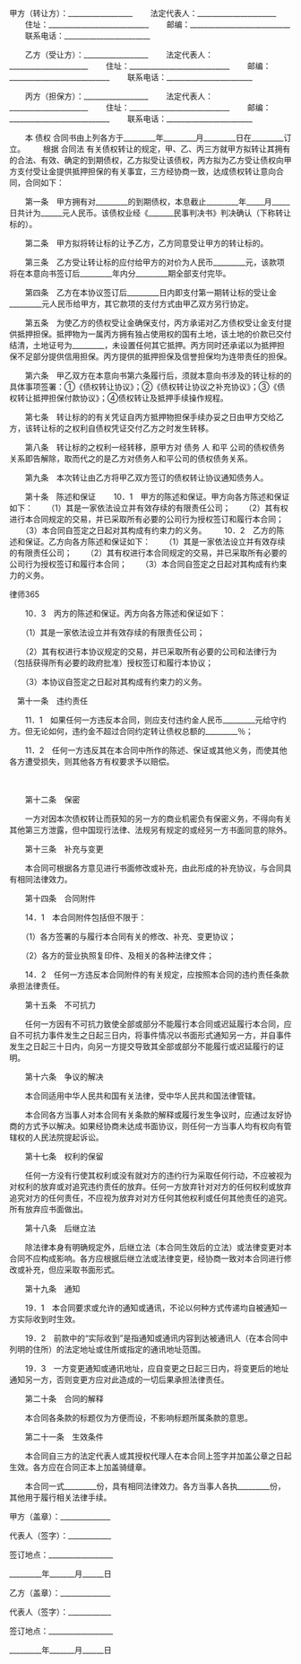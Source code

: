 
 


甲方（转让方）：__________________
　　法定代表人：______________________
　　住址：____________________________
　　邮编：____________________________
　　联系电话：________________________
 
　　乙方（受让方）：__________________
　　法定代表人：______________________
　　住址：____________________________
　　邮编：____________________________
　　联系电话：________________________


　　丙方（担保方）：__________________
　　法定代表人：______________________
　　住址：____________________________
　　邮编：____________________________
　　联系电话：________________________
 
　　本
债权
合同书由上列各方于_________年_________月_________日在_________订立。
　　根据
合同法
有关债权转让的规定，甲、乙、丙三方就甲方拟转让其拥有的合法、有效、确定的到期债权，乙方拟受让该债权，丙方拟为乙方受让债权向甲方支付受让金提供抵押担保的有关事宜，三方经协商一致，达成债权转让意向合同，合同如下：
 
　　第一条　甲方拥有对_________的到期债权，本息截止_________年_____月_____日共计为______元人民币。该债权业经《_______民事判决书》判决确认（下称转让标的）。
 
　　第二条　甲方拟将转让标的让予乙方，乙方同意受让甲方的转让标的。
 
　　第三条　乙方受让转让标的应付给甲方的对价为人民币_________元，该款项将在本意向书签订后_________年内分_________期全部支付完毕。
 
　　第四条　乙方在本协议签订后_________日内即支付第一期转让标的受让金_________元人民币给甲方，其它款项的支付方式由甲乙双方另行协定。
 
　　第五条　为使乙方的债权受让金确保支付，丙方承诺对乙方债权受让金支付提供抵押担保。抵押物为一属丙方拥有独占使用权的国有土地，该土地的价款已交付结清，土地证号为_________，未设置任何其它抵押。丙方同时还承诺以为抵押担保不足部分提供信用担保。丙方提供的抵押担保及信誉担保均为连带责任的担保。
 
　　第六条　甲乙双方在本意向书第六条履行后，须就本意向书涉及的转让标的的具体事项签署：①《债权转让协议》；②《债权转让协议之补充协议》；③《债权转让抵押担保付款协议》；④债权转让及抵押手续操作规程。
 
　　第七条　转让标的的有关凭证自丙方抵押物担保手续办妥之日由甲方交给乙方，该转让标的之权利自债权凭证交付乙方之时发生转移。
 
　　第八条　转让标的之权利一经转移，原甲方对
债务
人
和平
公司的债权债务关系即告解除，取而代之的是乙方对债务人和平公司的债权债务关系。
 
　　第九条　本次转让由乙方将甲乙双方签订的债权转让协议通知债务人。
 
　　第十条　陈述和保证 
　　10．1　甲方的陈述和保证。甲方向各方陈述和保证如下： 
　　（1）其是一家依法设立并有效存续的有限责任公司； 
　　（2）其有权进行本合同规定的交易，并已采取所有必要的公司行为授权签订和履行本合同； 
　　（3）本合同自签定之日起对其构成有约束力的义务。 
　　10．2　乙方的陈述和保证。乙方向各方陈述和保证如下： 
　　（1）其是一家依法设立并有效存续的有限责任公司； 
　　（2）其有权进行本合同规定的交易，并已采取所有必要的公司行为授权签订和履行本合同； 
　　（3）本合同自签定之日起对其构成有约束力的义务。




 
律师365






　　10．3　丙方的陈述和保证。丙方向各方陈述和保证如下： 

　　（1）其是一家依法设立并有效存续的有限责任公司； 

　　（2）其有权进行本协议规定的交易，并已采取所有必要的公司和法律行为（包括获得所有必要的政府批准）授权签订和履行本协议；　

　　（3）本协议自签定之日起对其构成有约束力的义务。

 

　第十一条　违约责任　

　　11．1　如果任何一方违反本合同，则应支付违约金人民币_________元给守约方。但无论如何，违约金不超过合同约定转让债权总额的_________％； 

　　11．2　任何一方违反其在本合同中所作的陈述、保证或其他义务，而使其他各方遭受损失，则其他各方有权要求予以赔偿。

　

　　第十二条　保密　

　　一方对因本次债权转让而获知的另一方的商业机密负有保密义务，不得向有关其他第三方泄露，但中国现行法律、法规另有规定的或经另一方书面同意的除外。　 

 

　　第十三条　补充与变更　　

　　本合同可根据各方意见进行书面修改或补充，由此形成的补充协议，与合同具有相同法律效力。　 

 

　　第十四条　合同附件 

　　14．1　本合同附件包括但不限于：　

　　（1）各方签署的与履行本合同有关的修改、补充、变更协议；

　　（2）各方的营业执照复印件、及相关的各种法律文件；　

　　14．2　任何一方违反本合同附件的有关规定，应按照本合同的违约责任条款承担法律责任。

 

　　第十五条　不可抗力　　

　　任何一方因有不可抗力致使全部或部分不能履行本合同或迟延履行本合同，应自不可抗力事件发生之日起三日内，将事件情况以书面形式通知另一方，并自事件发生之日起三十日内，向另一方提交导致其全部或部分不能履行或迟延履行的证明。 

 

　　第十六条　争议的解决　

　　本合同适用中华人民共和国有关法律，受中华人民共和国法律管辖。

　　本合同各方当事人对本合同有关条款的解释或履行发生争议时，应通过友好协商的方式予以解决。如果经协商未达成书面协议，则任何一方当事人均有权向有管辖权的人民法院提起诉讼。　

 

　　第十七条　权利的保留

　　任何一方没有行使其权利或没有就对方的违约行为采取任何行动，不应被视为对权利的放弃或对追究违约责任的放弃。任何一方放弃针对对方的任何权利或放弃追究对方的任何责任，不应视为放弃对对方任何其他权利或任何其他责任的追究。所有放弃应书面做出。

 

　　第十八条　后继立法　　

　　除法律本身有明确规定外，后继立法（本合同生效后的立法）或法律变更对本合同不应构成影响。各方应根据后继立法或法律变更，经协商一致对本合同进行修改或补充，但应采取书面形式。　

 

　　第十九条　通知　 

　　19．1　本合同要求或允许的通知或通讯，不论以何种方式传递均自被通知一方实际收到时生效。　　

　　19．2　前款中的“实际收到”是指通知或通讯内容到达被通讯人（在本合同中列明的住所）的法定地址或住所或指定的通讯地址范围。　

　　19．3　一方变更通知或通讯地址，应自变更之日起三日内，将变更后的地址通知另一方，否则变更方应对此造成的一切后果承担法律责任。

 

　　第二十条　合同的解释

　　本合同各条款的标题仅为方便而设，不影响标题所属条款的意思。　

 

　　第二十一条　生效条件

　　本合同自三方的法定代表人或其授权代理人在本合同上签字并加盖公章之日起生效。各方应在合同正本上加盖骑缝章。

　　本合同一式_________份，具有相同法律效力。各方当事人各执_________份，其他用于履行相关法律手续。




 



 甲方（盖章）：______________
 
代表人（签字）：____________
 
签订地点：__________________
 
_________年_______月______日
 


 

  乙方（盖章）：______________
  
代表人（签字）：____________
  
签订地点：__________________
  
_________年_______月______日
  

 
  

 
  
 
   
 
   
 
    


    
 

    


    


    
 
 
   
 
  
 
 


